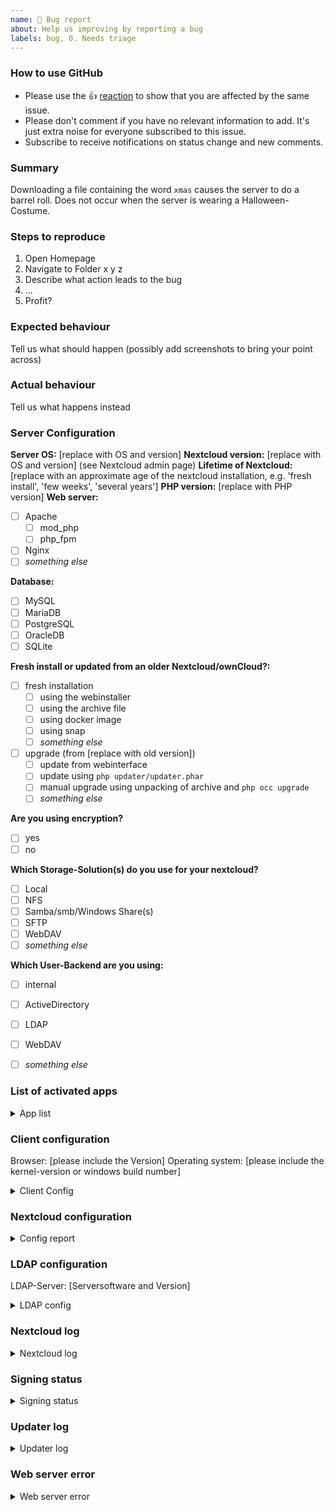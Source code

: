 ```yaml
---
name: 🐛 Bug report
about: Help us improving by reporting a bug
labels: bug, 0. Needs triage
---
```


<!--
Thanks for reporting issues back to Nextcloud!

Note: This is the **issue tracker of Nextcloud**, please do NOT use this to get answers to your questions or get help for fixing your installation. This is a place to report bugs to developers, after your server has been debugged. You can find help debugging your system on our home user forums: https://help.nextcloud.com or, if you use Nextcloud in a large organization, ask our engineers on https://portal.nextcloud.com. See also  https://nextcloud.com/support for support options.

Nextcloud is an open source project backed by Nextcloud GmbH. Most of our volunteers are home users and thus primarily care about issues that affect home users. Our paid engineers prioritize issues of our customers. If you are neither a home user nor a customer, consider paying somebody to fix your issue, do it yourself or become a customer.

Guidelines for submitting issues:

* Please search the existing issues first, it's likely that your issue was already reported or even fixed.
    - Go to https://github.com/nextcloud and type any word in the top search/command bar. You probably see something like "We couldn’t find any repositories matching ..." then click "Issues" in the left navigation.
    - You can also filter by appending e. g. "state:open" to the search string.
    - More info on search syntax within github: https://help.github.com/articles/searching-issues
    
* This repository https://github.com/nextcloud/server/issues is *only* for issues within the Nextcloud Server code. This also includes the apps: files, encryption, external storage, sharing, deleted files, versions, LDAP, and WebDAV Auth
  
* SECURITY: Report any potential security bug to us via our HackerOne page (https://hackerone.com/nextcloud) following our security policy (https://nextcloud.com/security/) instead of filing an issue in our bug tracker.  

* The issues in other components should be reported in their respective repositories: You will find them in our GitHub Organization (https://github.com/nextcloud/)
  
* You can also use the Issue Template app to prefill most of the required information: https://apps.nextcloud.com/apps/issuetemplate (it may be outdated with the current version of the template, but is still viable!)
-->

<!--- Please keep this note for other contributors -->

### How to use GitHub

* Please use the 👍 [reaction](https://blog.github.com/2016-03-10-add-reactions-to-pull-requests-issues-and-comments/) to show that you are affected by the same issue.
* Please don't comment if you have no relevant information to add. It's just extra noise for everyone subscribed to this issue.
* Subscribe to receive notifications on status change and new comments. 



### Summary
<!-- Brief summary of the issue consisting of 1-3 Sentences. Example:-->
Downloading a file containing the word `xmas` causes the server to do a barrel roll. Does not occur when the server is wearing a Halloween-Costume.



### Steps to reproduce
<!-- Github is smart enough to count by itsself -->
1. Open Homepage
1. Navigate to Folder x y z
1. Describe what action leads to the bug
1. ... 
1. Profit?



### Expected behaviour
Tell us what should happen (possibly add screenshots to bring your point across)



### Actual behaviour
Tell us what happens instead



### Server Configuration
<!-- If the issue only occurs to specific users/client configurations please fill out the "Client Configuration"-Section below. -->
**Server OS:** [replace with OS and version]
**Nextcloud version:** [replace with OS and version] (see Nextcloud admin page)
**Lifetime of Nextcloud:** [replace with an approximate age of the nextcloud installation, e.g. 'fresh install', 'few weeks', 'several years']
**PHP version:** [replace with PHP version]
**Web server:**
<!-- Please change the appropriate [ ] to [x] and (if applicable) add the version number behind it. -->
- [ ] Apache
  - [ ] mod_php
  - [ ] php_fpm
- [ ] Nginx
- [ ] _something else_ <!-- please specify -->

**Database:** <!-- Don't forget adding the version -->
- [ ] MySQL
- [ ] MariaDB
- [ ] PostgreSQL
- [ ] OracleDB
- [ ] SQLite

**Fresh install or updated from an older Nextcloud/ownCloud?:**
- [ ] fresh installation
  - [ ] using the webinstaller
  - [ ] using the archive file
  - [ ] using docker image
  - [ ] using snap
  - [ ] _something else_ <!-- please specify -->
- [ ] upgrade (from [replace with old version])
  - [ ] update from webinterface
  - [ ] update using `php updater/updater.phar`
  - [ ] manual upgrade using unpacking of archive and `php occ upgrade`
  - [ ] _something else_ <!-- please specify -->
  
**Are you using encryption?**
- [ ] yes
- [ ] no

**Which Storage-Solution(s) do you use for your nextcloud?**
<!-- This Section asks for the location `Data`-Folder AND any configured external Storage you are using -->
- [ ] Local <!-- e.g. the `Data`-Folder is on the same Device as the nextcloud server -->
- [ ] NFS
- [ ] Samba/smb/Windows Share(s) <!-- if you know which, please clarify if smb1, smb2 or smb3 -->
- [ ] SFTP
- [ ] WebDAV
- [ ] _something else_ <!-- please specify and add an additional bullet point for each solution -->

**Which User-Backend are you using:**
- [ ] internal 
- [ ] ActiveDirectory
- [ ] LDAP <!-- Please fill out the "LDAP-Configuration"-Section below! -->
- [ ] WebDAV
- [ ] _something else_ <!-- please specify -->



<!-- 
###############################################################
###############################################################
The following are templates for further details that can greatly help in narrowing down the issue!
So please fill out as much as you can of them! 

CAUTION! For some sections you might need to filter out sensitive information like IP-Adresses or Passwords!

If it seems to you, that a Section is not relevant to the issue at hand, please remove it. 
PLEASE fill out the "Nextcloud configuration"- and "Nextcloud Log"-Sections!
###############################################################
###############################################################
-->

### List of activated apps
<!-- 
Some apps can cause unforessen issues when used together. 
Knowing which apps installed are installed helps in finding the culprit.
-->
<details>
<summary>App list</summary>

```
If you have access to your command line run e.g.:
sudo -u www-data php occ app:list
from within your Nextcloud installation folder. 
If you don't please please remove this section.
```

</details>



### Client configuration
<!-- When an issue is limited to a specific Browser configuration it helps greatly to know what that configuration is! -->
Browser: [please include the Version]
Operating system: [please include the kernel-version or windows build number]
<details>
<summary>Client Config</summary>

```
if there are errors or warnings in the Browser Console (CTRL+SHIFT+J), please paste them here!
Make sure they don't contain sensitive information (like filenames/IP-Adresses/...)!

This section is for all kinds of client-side logs. Maybe the Browsers Network-Log might be relevant, then this would be the place to put it.
```

</details>



### Nextcloud configuration
<!-- This is a quite important section, as many issues arise from an oversight in the config! -->
<details>
<summary>Config report</summary>

```
If you have access to your command line run e.g.:
sudo -u www-data php occ config:list system
from within your Nextcloud installation folder

or 

Insert your [nextcloud]/config/config.php content here. 
Make sure to remove all sensitive content such as passwords. (e.g. database password, passwordsalt, secret, smtp password, …)
```

</details>



### LDAP configuration
<!-- Important for when you are using LDAP as a user-backend! -->
LDAP-Server: [Serversoftware and Version]
<details>
<summary>LDAP config</summary>

```
With access to your command line run e.g.:
sudo -u www-data php occ ldap:show-config
from within your Nextcloud installation folder

Without access to your command line download the data/owncloud.db to your local
computer or access your SQL server remotely and run the select query:
SELECT * FROM `oc_appconfig` WHERE `appid` = 'user_ldap';


Eventually replace sensitive data as the name/IP-address of your LDAP server or groups.
```

</details>



### Nextcloud log
<!-- As with most issues: Knowing what the program has to say about it REALLY helps in knowing why something doesn't work as expected! -->
<details>
<summary>Nextcloud log</summary>

```
Depending on your configuration you might have more than one 'nextcloud.log'
Either in "[nextcloud]/data/nextcloud.log"
or in "[yourDataPath]/nextcloud.log"
The important one is usually the one with the more recent modification time.

We do NOT NEED THE ENTIRE Log. Please go to the end of the logfile and look for the applicable line.
Then please add a few lines before and after that and remove any sensitive information (e.g. remoteAddr, user, parts of url, parts of message, if those contain sensitive information).
To find out which line is the important first look for the correct username in the '"user":'-Field 
then look for the appropriate '"message":'-Field.


EXAMPLE:
{"reqId":"PFfc77ZgiEQJ30W51INt","level":2,"time":"2020-08-01T01:00:00+00:00","remoteAddr":"REDACTED","user":"REDACTED","app":"fulltextsearch","method":"GET","url":"/index.php/settings/user","message":"Issue while loading Provider: ocsms/OCA\\OcSms\\Provider\\FullTextSearchProvider - OCP\\AppFramework\\QueryException Could not resolve OCA\\OcSms\\Provider\\FullTextSearchProvider! Class OCA\\OcSms\\Provider\\FullTextSearchProvider does not exist","userAgent":"Mozilla/5.0 (Windows NT 10.0; Win64; x64; rv:79.0) Gecko/20100101 Firefox/79.0","version":"19.0.1.1"}
{"reqId":"naeop61NUmHvPzglsn8r","level":2,"time":"2020-08-01T01:00:01+00:00","remoteAddr":"REDACTED","user":"REDACTED","app":"fulltextsearch","method":"GET","url":"/index.php/settings/admin/overview","message":"Issue while loading Provider: ocsms/OCA\\OcSms\\Provider\\FullTextSearchProvider - OCP\\AppFramework\\QueryException Could not resolve OCA\\OcSms\\Provider\\FullTextSearchProvider! Class OCA\\OcSms\\Provider\\FullTextSearchProvider does not exist","userAgent":"Mozilla/5.0 (Windows NT 10.0; Win64; x64; rv:79.0) Gecko/20100101 Firefox/79.0","version":"19.0.1.1"}
{"reqId":"DYuAX24xsi7XFUceyoW5","level":2,"time":"2020-08-01T01:00:02+00:00","remoteAddr":"REDACTED","user":"REDACTED","app":"fulltextsearch","method":"GET","url":"/index.php/settings/admin/overview","message":"Issue while loading Provider: ocsms/OCA\\OcSms\\Provider\\FullTextSearchProvider - OCP\\AppFramework\\QueryException Could not resolve OCA\\OcSms\\Provider\\FullTextSearchProvider! Class OCA\\OcSms\\Provider\\FullTextSearchProvider does not exist","userAgent":"Mozilla/5.0 (Windows NT 10.0; Win64; x64; rv:79.0) Gecko/20100101 Firefox/79.0","version":"19.0.1.1"}
```

</details>



### Signing status
<!-- This section helps identify, why some features/apps might be flunky. -->
<details>
<summary>Signing status</summary>

```
If you can login to your nextcloud, please replace this text with the content of 
the url http://your.domain/[pathToNextCloud]/index.php/settings/integrity/failed 
(e.g. http://nextcloud.your.domain/index.php/settings/integrity/failed)
here.
```

</details>



### Updater log
<!-- If you encounter the given issue after an update, the log of the update is also quite helpful -->
<details>
<summary>Updater log</summary>

```
As with the nextcloud.log there are multiple locations where the updater.log might be!
Either in "[nextcloud]/data/updater.log"
or in "[datadirectory]/updater.log"

In the case of the updater the full logfile would be helpful, as it can be quite hard to identify the issue in it.
Make sure to remove sensitive paths in it. e.g. lines containing
- "configFileName [absolute path to config.php]"
- "storage location: [absolute path to archive download location in data-folder]"
- A few lines after "checkForExpectedFilesAndFolders()" might be a list of unexpected/modified files in the nextcloud-folder
  Example for this last point looks like this: 
    #0 /var/www/nextcloud/updater/index.php(1330): Updater->checkForExpectedFilesAndFolders()
    #1 {main}
    File:/var/www/nextcloud/updater/index.php
    Line:395
    Data:
    Array
    (
      [0] => a_random_file_that_does_not_belong_here.log
      [1] => another_random_file.log
    )

```

</details>



### Web server error
<!-- If, for example, you get "Internal Server Errors" this greatly helps narrowing why. -->
<details>
<summary>Web server error</summary>

```
Insert the specific Error(s) here. 
Make sure to remove sensitive Data like IP-Adresses.
```

</details>
